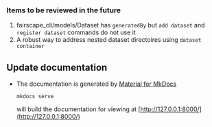 ### Items to be reviewed in the future 
1. fairscape_cli/models/Dataset has `generatedBy` but `add dataset` and `register dataset` commands do not use it
2. A robust way to address nested dataset directoires using `dataset container`

## Update documentation

- The documentation is generated by [Material for MkDocs](https://squidfunk.github.io/mkdocs-material/)

    ```
    mkdocs serve
    ```
    will build the documentation for viewing at [http://127.0.0.1:8000/](http://127.0.0.1:8000/)